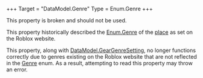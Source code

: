 +++
Target = "DataModel.Genre"
Type = Enum.Genre
+++

This property is broken and should not be used.This property historically described the [Enum.Genre](https://developer.roblox.com/search#stq=Genre) of the [place](https://developer.roblox.com/search#stq=Place) as set on the Roblox website.This property, along with [DataModel.GearGenreSetting](https://developer.roblox.com/api-reference/property/DataModel/GearGenreSetting), no longer functions correctly due to genres existing on the Roblox website that are not reflected in the [Genre](https://developer.roblox.com/search#stq=Genre) enum. As a result, attempting to read this property may throw an error.